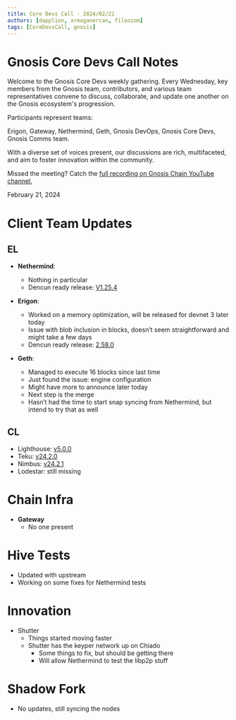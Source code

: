 ```yaml
---
title: Core Devs Call - 2024/02/21
authors: [dapplion, armaganercan, filoozom]
tags: [CoreDevsCall, gnosis]
---
```


# Gnosis Core Devs Call Notes

Welcome to the Gnosis Core Devs weekly gathering. Every Wednesday, key members from the Gnosis team, contributors, and various team representatives convene to discuss, collaborate, and update one another on the Gnosis ecosystem's progression.

Participants represent teams:

Erigon, Gateway, Nethermind, Geth, Gnosis DevOps, Gnosis Core Devs, Gnosis Comms team.

With a diverse set of voices present, our discussions are rich, multifaceted, and aim to foster innovation within the community.

Missed the meeting? Catch the [full recording on Gnosis Chain YouTube channel.](https://youtu.be/OmR8tc4STEI)

February 21, 2024

# Client Team Updates
## EL

* **Nethermind**: 
  * Nothing in particular
  * Dencun ready release: [V1.25.4](https://github.com/NethermindEth/nethermind/releases/tag/1.25.4)


* **Erigon**: 
  * Worked on a memory optimization, will be released for devnet 3 later today
  * Issue with blob inclusion in blocks, doesn’t seem straightforward and might take a few days
  * Dencun ready release: [2.58.0](https://github.com/ledgerwatch/erigon/releases/tag/v2.58.0)


* **Geth**:
  * Managed to execute 16 blocks since last time
  * Just found the issue: engine configuration
  * Might have more to announce later today
  * Next step is the merge
  * Hasn’t had the time to start snap syncing from Nethermind, but intend to try that as well

## CL

* Lighthouse: [v5.0.0](https://github.com/sigp/lighthouse/releases/tag/v5.0.0)
* Teku: [v24.2.0](https://github.com/Consensys/teku/releases/tag/24.2.0)
* Nimbus: [v24.2.1](https://github.com/status-im/nimbus-eth2/releases/tag/v24.2.1)
* Lodestar: still missing

# Chain Infra

* **Gateway**
  * No one present

# Hive Tests

* Updated with upstream
* Working on some fixes for Nethermind tests

# Innovation

* Shutter
  * Things started moving faster
  * Shutter has the keyper network up on Chiado
    * Some things to fix, but should be getting there
    * Will allow Nethermind to test the libp2p stuff

# Shadow Fork

* No updates, still syncing the nodes





 


































